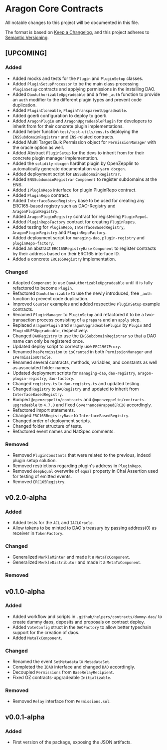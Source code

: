 # Aragon Core Contracts

All notable changes to this project will be documented in this file.

The format is based on [Keep a Changelog](https://keepachangelog.com/en/1.0.0/),
and this project adheres to [Semantic Versioning](https://semver.org/spec/v2.0.0.html).

## [UPCOMING]

### Added

- Added mocks and tests for the `Plugin` and `PluginSetup` classes.
- Added `PluginSetupProcessor` to be the main class processing `PluginSetup` contracts and applying permissions in the installing DAO.
- Added `DaoAuthorizableUpgradeable` and a free `_auth` function to provide an `auth` modifier to the different plugin types and prevent code duplication.
- Added `PluginCloneable`, `PluginTransparentUpgradeable`.
- Added goerli configuration to deploy to goerli.
- Added `AragonPlugin` and `AragonUpgradeablePlugin` for developers to inherit from for their concrete plugin implementations.
- Added helper function `test/test-utils/ens.ts` deploying the `ENSSubdomainRegistrar` and `ENS`-related contracts.
- Added Multi Target Bulk Permission object for `PermissionManager` with the oracle option as well.
- Added Abstract `PluginSetup` for the devs to inherit from for their concrete plugin manager implementation.
- Added the `solidity-docgen` hardhat plugin by OpenZepplin to automatically generate documentation via `yarn docgen`.
- Added deployment script for `ENSSubdomainRegistrar`.
- Added `ENSSubdomainRegistrar` `Component` to register subdomains at the ENS.
- Added `IPluginRepo` interface for plugin PluginRepo contract.
- Added `PluginRepo` contract.
- Added `InterfaceBasedRegistry` base to be used for creating any ERC165-based registry such as DAO-Registry and `AragonPluginRegistry`.
- Added `AragonPluginRegistry` contract for registering `PluginRepo`s.
- Added `PluginRepoFactory` contract for creating `PluginRepo`s.
- Added testing for `PluginRepo`, `InterfaceBasedRegistry`, `AragonPluginRegistry` and `PluginRepoFactory`.
- Added deployment script for `managing-dao`, `plugin-registry` and `pluginRepo-factory`.
- Added an abstract `ERC165RegistryBase` `Component` to register contracts by their address based on their ERC165 interface ID.
- Added a concrete `ERC165Registry` implementation.

### Changed

- Adapted `Component` to use `DaoAuthorizableUpgradeable` until it is fully refactored to become `Plugin`.
- Refactored `DaoAuthorizable` to use the newly introduced, free `_auth` function to prevent code duplication.
- Improved `Counter` examples and added respective `PluginSetup` example contracts.
- Renamed `PluginManager` to `PluginSetup` and refactored it to be a two-transaction process consisting of a `prepare` and an `apply` step.
- Replaced `AragonPlugin` and `AragonUpgradeablePlugin` by `Plugin` and `PluginUUPSUpgradeable`, respectively.
- Changed `DAORegistry` to use the `ENSSubdomainRegistrar` so that a DAO name can only be registered once.
- Updated deploy script to correctly use `ERC1967Proxy`.
- Renamed `hasPermission` to `isGranted` in both `PermissionManager` and `IPermissionOracle`.
- Renamed several contracts, methods, variables, and constants as well as associated folder names.
- Updated deployment scripts for `managing-dao`, `dao-registry`, `aragon-plugin-registry`, `dao-factory`.
- Changed `registry.ts` to `dao-registry.ts` and updated testing.
- Changed `Registry` to `DAORegistry` and updated to inherit from `InterfaceBasedRegistry`.
- Bumped `@openzeppelin/contracts` and `@openzeppelin/contracts-upgradeable` to `4.7.0` and fixed `GovernanceWrappedERC20` accordingly.
- Refactored import statements.
- Changed `ERC165RegistryBase` to `InterfaceBasedRegistry`.
- Changed order of deployment scripts.
- Changed folder structure of tests.
- Refactored event names and NatSpec comments.

### Removed

- Removed `PluginConstants` that were related to the previous, indexd plugin setup solution.
- Removed restrictions regarding plugin's address in `PluginRepo`.
- Removed `deepEqual` overwrite of `equal` property in Chai Assertion used for testing of emitted events.
- Removed `ERC165Registry`.

## v0.2.0-alpha

### Added

- Added tests for the `ACL` and `IACLOracle`.
- Allow tokens to be minted to DAO's treasury by passing address(0) as receiver in `TokenFactory`.

### Changed

- Generalized `MerkleMinter` and made it a `MetaTxComponent`.
- Generalized `MerkleDistributor` and made it a `MetaTxComponent`.

### Removed

## v0.1.0-alpha

### Added

- Added workflow and scripts in `.github/helpers/contracts/dummy-dao/` to create dummy daos, deposits and proposals on contract deploy.
- Added `VoteConfig` struct in the `DAOFactory` to allow better typechain support for the creation of daos.
- Added `MetaTxComponent`.

### Changed

- Renamed the event `SetMetadata` to `MetadataSet`.
- Completed the `IDAO` interface and changed `DAO` accordingly.
- Decoupled `Permissions` from `BaseRelayRecipient`.
- Fixed OZ contracts-upgradeable `Initializable`.

### Removed

- Removed `Relay` interface from `Permissions.sol`.

## v0.0.1-alpha

### Added

- First version of the package, exposing the JSON artifacts.
